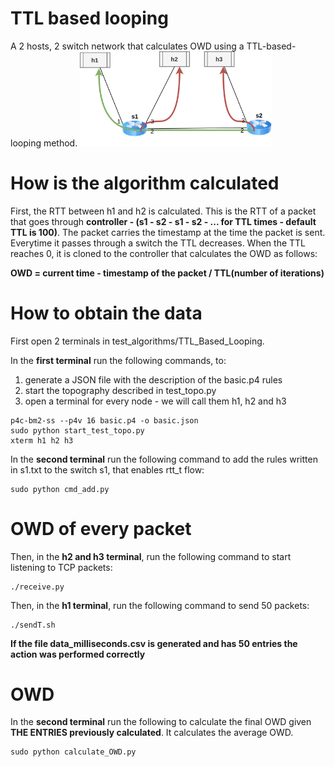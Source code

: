 # TTL based looping
A 2 hosts, 2 switch network that calculates OWD using a TTL-based-looping method.
<img src="/misc/img/P4img-test_TTL.png" alt="ttl.png" style="zoom:30%;"/> 

# How is the algorithm calculated
First, the RTT between h1 and h2 is calculated. This is the RTT of a packet that goes through **controller - (s1 - s2 - s1 - s2 - ... for TTL times - default TTL is 100)**.
The packet carries the timestamp at the time the packet is sent. Everytime it passes through a switch the TTL decreases. 
When the TTL reaches 0, it is cloned to the controller that calculates the OWD as follows:

**OWD = current time - timestamp of the packet / TTL(number of iterations)**

# How to obtain the data
First open 2 terminals in test_algorithms/TTL_Based_Looping.

In the **first terminal** run the following commands, to:
1. generate a JSON file with the description of the basic.p4 rules
2. start the topography described in test_topo.py
3. open a terminal for every node - we will call them h1, h2 and h3
```shell
p4c-bm2-ss --p4v 16 basic.p4 -o basic.json
sudo python start_test_topo.py
xterm h1 h2 h3
```

In the **second terminal** run the following command to add the rules written in s1.txt to the switch s1, that enables rtt_t flow:
```shell
sudo python cmd_add.py
```
# OWD of every packet

Then, in the **h2 and h3 terminal**, run the following command to start listening to TCP packets:
```shell
./receive.py
```

Then, in the **h1 terminal**, run the following command to send 50 packets:
```shell
./sendT.sh
```

**If the file data_milliseconds.csv is generated and has 50 entries the action was performed correctly**

# OWD

In the **second terminal** run the following to calculate the final OWD given **THE ENTRIES previously calculated**. It calculates the average OWD.
```shell
sudo python calculate_OWD.py
```

